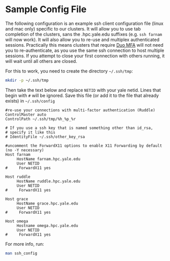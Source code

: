 # Sample Config File

The following configuration is an example ssh client configuration file (linux and mac only) specific to our clusters. It will allow you to use tab completion of the clusters, sans the .hpc.yale.edu suffixes (e.g. `ssh farnam` will now work). It will also allow you to re-use and multiplex authenticated sessions. Practically this means clusters that require [Duo MFA](/node/10546/) will not need you to re-authenticate, as you use the same ssh connection to host multiple sessions. If you attempt to close your first connection with others running, it will wait until all others are closed.

For this to work, you need to create the directory `~/.ssh/tmp`:

``` bash
mkdir -p ~/.ssh/tmp
```

Then take the text below and replace `NETID` with your yale netid. Lines that begin with `#` will be ignored. Save this file (or add it to the file that already exists) in `~/.ssh/config`

```
#re-use your connections with multi-factor authentication (Ruddle)
ControlMaster auto
ControlPath ~/.ssh/tmp/%h_%p_%r

# If you use a ssh key that is named something other than id_rsa, 
# specify it like this
# IdentityFile ~/.ssh/other_key_rsa 

#uncomment the ForwardX11 options to enable X11 Forwarding by default (no -Y necessary)
Host farnam
     HostName farnam.hpc.yale.edu
     User NETID 
#     ForwardX11 yes

Host ruddle
     HostName ruddle.hpc.yale.edu
     User NETID 
#     ForwardX11 yes

Host grace
     HostName grace.hpc.yale.edu
     User NETID 
#     ForwardX11 yes

Host omega
     Hostname omega.hpc.yale.edu
     User NETID 
#     ForwardX11 yes

```

For more info, run:

``` bash
man ssh_config
```